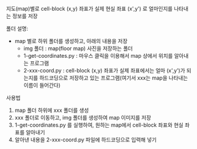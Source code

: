 지도(map)별로 cell-block (x,y) 좌표가 실제 현실 좌표 (x',y') 로 얼마인지를 나타내는 정보를 저장

폴더 설명:
- map 별로 하위 폴더를 생성하고, 아래의 내용을 저장
  - img 폴더 : map(floor map) 사진을 저장하는 폴더
  - 1-get-coordinates.py : 마우스 클릭을 이용해서 map 상에서 위치를 알아내는 프로그램
  - 2-xxx-coord.py : cell-block (x,y) 좌표가 실제 좌표에서는 얼마 (x',y')가 되는지를 하드코딩으로 저장하고 있는 프로그램(여기서 xxx는 map을 나타내는 이름이 들어간다)

사용법
1. map 폴더 하위에 xxx 폴더를 생성
2. xxx 폴더로 이동하고, img 폴더를 생성하여 map 이미지를 저장
3. 1-get-coordinates.py 를 실행하여, 원하는 map에서 cell-block 좌표와 현실 좌표를 알아내기
4. 알아낸 내용을 2-xxx-coord.py 파일에 하드코딩으로 입력해 넣기
